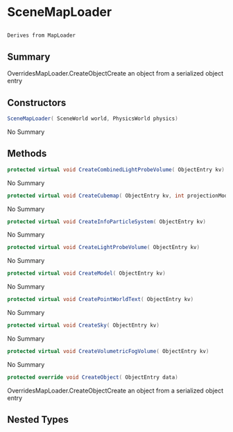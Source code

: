 # SceneMapLoader

## 
```c#
Derives from MapLoader
```

## Summary

OverridesMapLoader.CreateObjectCreate an object from a serialized object entry
## Constructors

```c#
SceneMapLoader( SceneWorld world, PhysicsWorld physics) 
```
No Summary
## Methods

```c#
protected virtual void CreateCombinedLightProbeVolume( ObjectEntry kv) 
```
No Summary
```c#
protected virtual void CreateCubemap( ObjectEntry kv, int projectionMode) 
```
No Summary
```c#
protected virtual void CreateInfoParticleSystem( ObjectEntry kv) 
```
No Summary
```c#
protected virtual void CreateLightProbeVolume( ObjectEntry kv) 
```
No Summary
```c#
protected virtual void CreateModel( ObjectEntry kv) 
```
No Summary
```c#
protected virtual void CreatePointWorldText( ObjectEntry kv) 
```
No Summary
```c#
protected virtual void CreateSky( ObjectEntry kv) 
```
No Summary
```c#
protected virtual void CreateVolumetricFogVolume( ObjectEntry kv) 
```
No Summary
```c#
protected override void CreateObject( ObjectEntry data) 
```
OverridesMapLoader.CreateObjectCreate an object from a serialized object entry
## Nested Types


